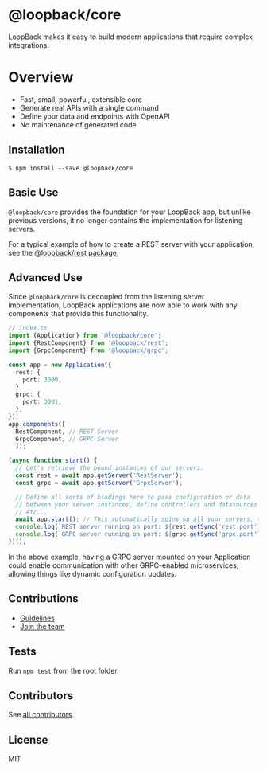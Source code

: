 # @loopback/core

LoopBack makes it easy to build modern applications that require complex
integrations.

# Overview

- Fast, small, powerful, extensible core
- Generate real APIs with a single command
- Define your data and endpoints with OpenAPI
- No maintenance of generated code


## Installation

```shell
$ npm install --save @loopback/core
```

## Basic Use

`@loopback/core` provides the foundation for your LoopBack app, but unlike
previous versions, it no longer contains the implementation for listening
servers.

For a typical example of how to create a REST server with your application,
see the [@loopback/rest package.](https://github.com/strongloop/loopback-next/tree/master/packages/rest)

## Advanced Use

Since `@loopback/core` is decoupled from the listening server implementation,
LoopBack applications are now able to work with any components that provide
this functionality.

```ts
// index.ts
import {Application} from '@loopback/core';
import {RestComponent} from '@loopback/rest';
import {GrpcComponent} from '@loopback/grpc';

const app = new Application({
  rest: {
    port: 3000,
  },
  grpc: {
    port: 3001,
  },
});
app.components([
  RestComponent, // REST Server
  GrpcComponent, // GRPC Server
  ]);

(async function start() {
  // Let's retrieve the bound instances of our servers.
  const rest = await app.getServer('RestServer');
  const grpc = await app.getServer('GrpcServer');

  // Define all sorts of bindings here to pass configuration or data
  // between your server instances, define controllers and datasources for them,
  // etc...
  await app.start(); // This automatically spins up all your servers, too!
  console.log(`REST server running on port: ${rest.getSync('rest.port')}`);
  console.log(`GRPC server running on port: ${grpc.getSync('grpc.port')}`);
})();
```
In the above example, having a GRPC server mounted on your Application could
enable communication with other GRPC-enabled microservices, allowing things like
dynamic configuration updates.

## Contributions

- [Guidelines](https://github.com/strongloop/loopback-next/wiki/Contributing#guidelines)
- [Join the team](https://github.com/strongloop/loopback-next/issues/110)

## Tests

Run `npm test` from the root folder.

## Contributors

See [all contributors](https://github.com/strongloop/loopback-next/graphs/contributors).

## License

MIT
